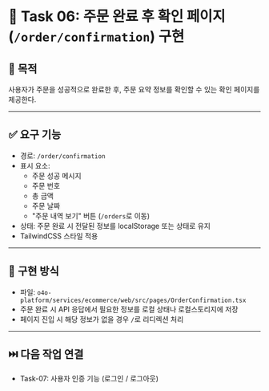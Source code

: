 
# 🧾 Task 06: 주문 완료 후 확인 페이지 (`/order/confirmation`) 구현

## 📌 목적
사용자가 주문을 성공적으로 완료한 후, 주문 요약 정보를 확인할 수 있는 확인 페이지를 제공한다.

---

## ✅ 요구 기능

- 경로: `/order/confirmation`
- 표시 요소:
  - 주문 성공 메시지
  - 주문 번호
  - 총 금액
  - 주문 날짜
  - "주문 내역 보기" 버튼 (`/orders`로 이동)
- 상태: 주문 완료 시 전달된 정보를 localStorage 또는 상태로 유지
- TailwindCSS 스타일 적용

---

## 🧱 구현 방식

- 파일: `o4o-platform/services/ecommerce/web/src/pages/OrderConfirmation.tsx`
- 주문 완료 시 API 응답에서 필요한 정보를 로컬 상태나 로컬스토리지에 저장
- 페이지 진입 시 해당 정보가 없을 경우 `/`로 리디렉션 처리

---

## ⏭️ 다음 작업 연결

- Task-07: 사용자 인증 기능 (로그인 / 로그아웃)
